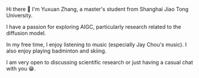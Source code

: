 
Hi there 👋 I'm Yuxuan Zhang, a master's student from Shanghai Jiao Tong University.

I have a passion for exploring AIGC, particularly research related to the diffusion model. 

In my free time, I enjoy listening to music (especially Jay Chou's music). I also enjoy playing badminton and skiing.

I am very open to discussing scientific research or just having a casual chat with you 😁.
